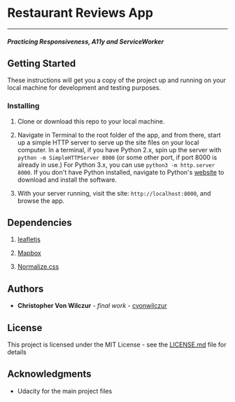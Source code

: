 # Restaurant Reviews App
---
#### _Practicing Responsiveness, A11y and ServiceWorker_

## Getting Started

These instructions will get you a copy of the project up and running on your local machine for development and testing purposes.

### Installing

1. Clone or download this repo to your local machine.

2. Navigate in Terminal to the root folder of the app, and from there, start up a simple HTTP server to serve up the site files on your local computer. In a terminal, if you have Python 2.x, spin up the server with `python -m SimpleHTTPServer 8000` (or some other port, if port 8000 is already in use.) For Python 3.x, you can use `python3 -m http.server 8000`. If you don't have Python installed, navigate to Python's [website](https://www.python.org/) to download and install the software.

2. With your server running, visit the site: `http://localhost:8000`, and browse the app.

## Dependencies

1. [leafletjs](https://leafletjs.com/)

2. [Mapbox](https://www.mapbox.com/)

3. [Normalize.css](https://necolas.github.io/normalize.css/)


## Authors

* **Christopher Von Wilczur** - *final work* - [cvonwilczur](https://github.com/cvonwilczur)


## License

This project is licensed under the MIT License - see the [LICENSE.md](LICENSE.md) file for details

## Acknowledgments

* Udacity for the main project files
